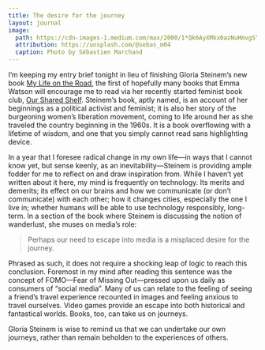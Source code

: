 ```yaml
---
title: The desire for the journey
layout: journal
image:
  path: https://cdn-images-1.medium.com/max/2000/1*Qk6AyXMkx0azNuHmvgSYVg.jpeg
  attribution: https://unsplash.com/@sebas_m04
  caption: Photo by Sébastien Marchand
---
```


I’m keeping my entry brief tonight in lieu of finishing Gloria Steinem’s new
book [My Life on the
Road](https://www.goodreads.com/book/show/15451058-my-life-on-the-road), the
first of hopefully many books that Emma Watson will encourage me to read via her
recently started feminist book club, [Our Shared
Shelf](https://www.goodreads.com/group/show/179584-our-shared-shelf). Steinem’s
book, aptly named, is an account of her beginnings as a political activist and
feminist; it is also her story of the burgeoning women’s liberation movement,
coming to life around her as she traveled the country beginning in the 1960s. It
is a book overflowing with a lifetime of wisdom, and one that you simply cannot
read sans highlighting device.

In a year that I foresee radical change in my own life—in ways that I cannot
know yet, but sense keenly, as an inevitability—Steinem is providing ample
fodder for me to reflect on and draw inspiration from. While I haven’t yet
written about it here, my mind is frequently on technology. Its merits and
demerits; its effect on our brains and how we communicate (or don’t communicate)
with each other; how it changes cities, especially the one I live in; whether
humans will be able to use technology responsibly, long-term. In a section of
the book where Steinem is discussing the notion of wanderlust, she muses on
media’s role:

> Perhaps our need to escape into media is a misplaced desire for the journey.

Phrased as such, it does not require a shocking leap of logic to reach this
conclusion. Foremost in my mind after reading this sentence was the concept of
FOMO—Fear of Missing Out—pressed upon us daily as consumers of “social media”.
Many of us can relate to the feeling of seeing a friend’s travel experience
recounted in images and feeling anxious to travel ourselves. Video games provide
an escape into both historical and fantastical worlds. Books, too, can take us
on journeys.

Gloria Steinem is wise to remind us that we can undertake our own journeys,
rather than remain beholden to the experiences of others.
